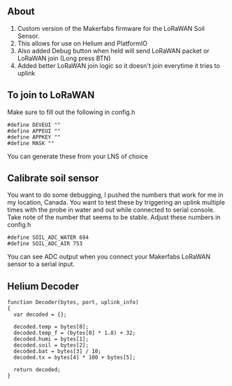 ## About
1. Custom version of the Makerfabs firmware for the LoRaWAN Soil Sensor. 
2. This allows for use on Helium and PlatformIO
3. Also added Debug button when held will send LoRaWAN packet or LoRaWAN join (Long press BTN)
4. Added better LoRaWAN join logic so it doesn't join everytime it tries to uplink

## To join to LoRaWAN
Make sure to fill out the following in config.h
```
#define DEVEUI ""
#define APPEUI ""
#define APPKEY ""
#define MASK ""
```
You can generate these from your LNS of choice

## Calibrate soil sensor
You want to do some debugging, I pushed the numbers that work for me in my location, Canada. You want to test these by triggering an uplink multiple times with the probe in water and out while connected to serial console. Take note of the number that seems to be stable. Adjust these numbers in config.h
```
#define SOIL_ADC_WATER 694
#define SOIL_ADC_AIR 753
```
You can see ADC output when you connect your Makerfabs LoRaWAN sensor to a serial input.

## Helium Decoder
```
function Decoder(bytes, port, uplink_info) 
{
  var decoded = {};
  
  decoded.temp = bytes[0];
  decoded.temp_f = (bytes[0] * 1.8) + 32;
  decoded.humi = bytes[1];
  decoded.soil = bytes[2];
  decoded.bat = bytes[3] / 10;
  decoded.tx = bytes[4] * 100 + bytes[5];
  
  return decoded;
}
```
